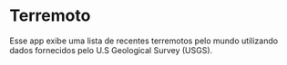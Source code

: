 # Terremoto

Esse app exibe uma lista de recentes terremotos pelo mundo utilizando dados fornecidos pelo U.S Geological Survey (USGS).
